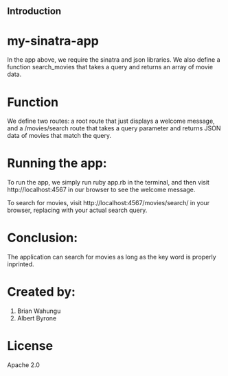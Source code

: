 ## Introduction

# my-sinatra-app

In the app above, we require the sinatra and json libraries. We also define a function search_movies that takes a query and returns an array of movie data.

# Function

We  define two routes: a root route that just displays a welcome message, and a /movies/search route that takes a query parameter and returns JSON data of movies that match the query.

# Running the app:

To run the app, we simply run ruby app.rb in the terminal, and then visit http://localhost:4567 in our browser to see the welcome message. 

To search for movies, visit http://localhost:4567/movies/search/<your-query> in your browser, replacing <your-query> with your actual search query.

# Conclusion:

The application can search for movies as long as the key word is properly inprinted.

# Created by:

1. Brian Wahungu
2. Albert Byrone

# License

Apache 2.0






